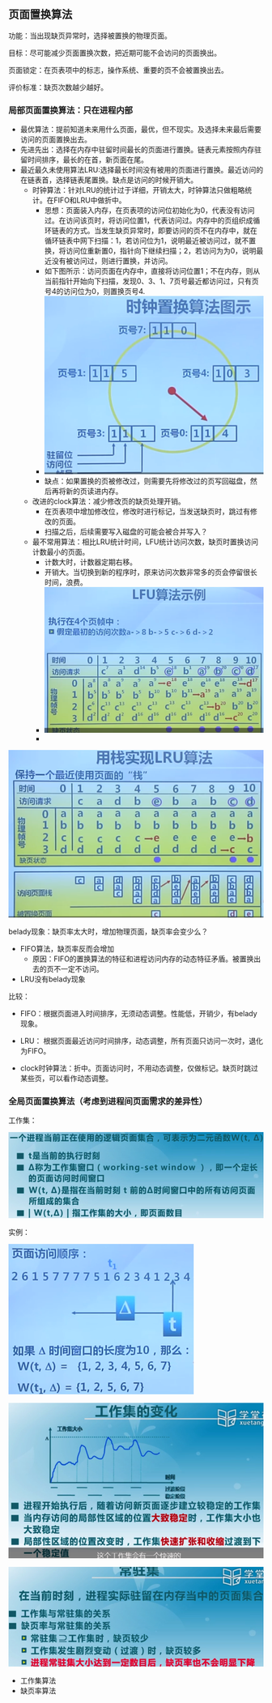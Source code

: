 ## 页面置换算法

功能：当出现缺页异常时，选择被置换的物理页面。

目标：尽可能减少页面置换次数，把近期可能不会访问的页面换出。

页面锁定：在页表项中的标志，操作系统、重要的页不会被置换出去。

评价标准：缺页次数越少越好。

### 局部页面置换算法：只在进程内部

- 最优算法：提前知道未来用什么页面，最优，但不现实。及选择未来最后需要访问的页面置换出去。
- 先进先出：选择在内存中驻留时间最长的页面进行置换。链表元素按照内存驻留时间排序，最长的在首，新页面在尾。
- 最近最久未使用算法LRU:选择最长时间没有被用的页面进行置换。最近访问的在链表首，选择链表尾置换。缺点是访问的时候开销大。
  - 时钟算法：针对LRU的统计过于详细，开销太大，时钟算法只做粗略统计。在FIFO和LRU中做折中。
    - 思想：页面装入内存，在页表项的访问位初始化为0，代表没有访问过。在访问该页时，将访问位置1，代表访问过。内存中的页组织成循环链表的方式。当发生缺页异常时，即要访问的页不在内存中，就在循环链表中网下扫描：1，若访问位为1，说明最近被访问过，就不置换，将访问位重新置0，指针向下继续扫描；2，若访问为为0，说明最近没有被访问过，则进行置换，并访问。
    - 如下图所示：访问页面在内存中，直接将访问位置1；不在内存，则从当前指针开始向下扫描，发现0、3、1、7页号最近都访问过，只有页号4的访问位为0，则置换页号4.
    - ![1541398178661](assets/1541398178661.png)
    - 缺点：如果置换的页被修改过，则需要先将修改过的页写回磁盘，然后再将新的页读进内存。
  - 改进的clock算法：减少修改页的缺页处理开销。
    - 在页表项中增加修改位，修改时进行标记，当发送缺页时，跳过有修改的页面。
    - 扫描之后，后续需要写入磁盘的可能会被合并写入？
  - 最不常用算法：相比LRU统计时间，LFU统计访问次数，缺页时置换访问计数最小的页面。
    - 计数大时，计数器定期右移。
    - 开销大。当切换到新的程序时，原来访问次数非常多的页会停留很长时间，浪费。
    - ![1541401745154](assets/1541401745154.png)
    - 

![1541233980297](assets/1541233980297.png)



belady现象：缺页率太大时，增加物理页面，缺页率会变少么？

- FIFO算法，缺页率反而会增加
  - 原因：FIFO的置换算法的特征和进程访问内存的动态特征矛盾。被置换出去的页不一定不访问。
- LRU没有belady现象

比较：

- FIFO：根据页面进入时间排序，无须动态调整。性能低，开销少，有belady现象。

- LRU： 根据页面最近访问时间排序，动态调整，所有页面只访问一次时，退化为FIFO。
- clock时钟算法：折中。页面访问时，不用动态调整，仅做标记。缺页时跳过某些页，可以看作动态调整。

### 全局页面置换算法（考虑到进程间页面需求的差异性）

工作集：

![1541403422676](assets/1541403422676.png)

实例：

![1541403549355](assets/1541403549355.png)

![1541403644683](assets/1541403644683.png)

![1541403771905](assets/1541403771905.png)



- 工作集算法
- 缺页率算法

